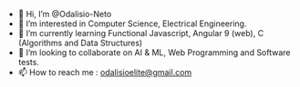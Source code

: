 - 👋 Hi, I’m @Odalisio-Neto
- 👀 I’m interested in Computer Science, Electrical Engineering.
- 🌱 I’m currently learning Functional Javascript, Angular 9 (web), C (Algorithms and Data Structures)
- 💞️ I’m looking to collaborate on AI & ML, Web Programming and Software tests.
- 📫 How to reach me : odalisioelite@gmail.com
